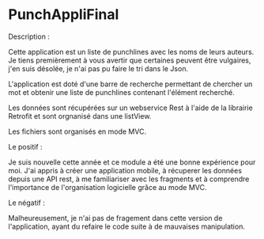 # PunchAppliFinal

Description :

Cette application est un liste de punchlines avec les noms de leurs auteurs. Je tiens premièrement à vous avertir que certaines peuvent être vulgaires, j'en suis désolée, je n'ai pas pu faire le tri dans le Json.

L'application est doté d'une barre de recherche permettant de chercher un mot et obtenir une liste de punchlines contenant l'élément recherché.

Les données sont récupérées sur un webservice Rest à l'aide de la librairie Retrofit et sont orgnanisé dans une listView.

Les fichiers sont organisés en mode MVC.


Le positif : 

Je suis nouvelle cette année et ce module a été une bonne expérience pour moi. J'ai appris à créer une application mobile, à récuperer les données depuis une API rest, à me familiariser avec les fragments et à comprendre l'importance de l'organisation logicielle grâce au mode MVC.


Le négatif : 

Malheureusement, je n'ai pas de fragement dans cette version de l'application, ayant du refaire le code suite à de mauvaises manipulation.


